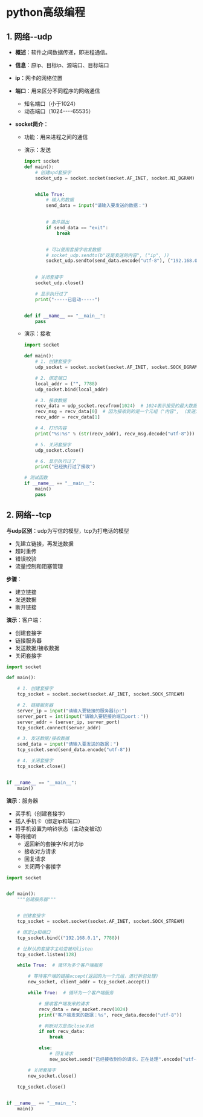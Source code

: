 #   python高级编程

## 1. 网络--udp

- **概述**：软件之间数据传递，即进程通信。

- **信息**：原ip、目标ip、源端口、目标端口

- **ip**：网卡的网络位置

- **端口**：用来区分不同程序的网络通信
  - 知名端口（小于1024）
  - 动态端口（1024----65535）

- **socket简介**：

  - 功能：用来进程之间的通信

  - 演示：发送

    ```python
    import socket
    def main():
        # 创建upd套接字
        socket_udp = socket.socket(socket.AF_INET, socket.NI_DGRAM)
    
    
        while True:
            # 输入的数据
            send_data = input("请输入要发送的数据：")
            
    
            # 条件跳出
            if send_data == "exit":
                break
    
    
            # 可以使用套接字收发数据
            # socket_udp.sendto(b"这是发送的内容", ("ip", ))
            socket_udp.sendto(send_data.encode("utf-8"), ("192.168.0.1",8080 ))
            
    
        # 关闭套接字
        socket_udp.close()
    
        # 显示执行过了
        print("-----已启动-----")
    
    
    def if __name__ == "__main__":
        pass
    ```

    

  - 演示：接收

    ```python
    import socket
    
    def main():
        # 1. 创建套接字
        udp_socket = socket.socket(socket.AF_INET, socket.SOCK_DGRAM)
    
        # 2. 绑定端口
        local_addr = ("", 7788)
        udp_socket.bind(local_addr)
    
        # 3. 接收数据
        recv_data = udp_socket.recvfrom(1024)  # 1024表示接受的最大数据
        recv_msg = recv_data[0]  # 因为接收到的是一个元组（"内容", （发送方的ip, 发送方的端口））
        recv_addr = recv_data[1]
    
        # 4. 打印内容
        print("%s:%s" % (str(recv_addr), recv_msg.decode("utf-8")))
    
        # 5. 关闭套接字
        udp_socket.close()
    
        # 6. 显示执行过了
        print("已经执行过了接收")
    
    # 测试函数
    if __name__ == "__main__":
        main()
        pass
    ```






## 2. 网络--tcp

**与udp区别**：udp为写信的模型，tcp为打电话的模型

- 先建立链接，再发送数据
- 超时重传
- 错误校验
- 流量控制和阻塞管理

**步骤**：

- 建立链接
- 发送数据
- 断开链接

**演示**：客户端：

- 创建套接字
- 链接服务器
- 发送数据/接收数据
- 关闭套接字

```python
import socket

def main():

    # 1. 创建套接字
    tcp_socket = socket.socket(socket.AF_INET, socket.SOCK_STREAM)

    # 2. 链接服务器
    server_ip = input("请输入要链接的服务器ip:")
    server_port = int(input("请输入要链接的端口port："))
    server_addr = (server_ip, server_port)
    tcp_socket.connect(server_addr)

    # 3. 发送数据/接收数据
    send_data = input("请输入要发送的数据：")
    tcp_socket.send(send_data.encode("utf-8"))

    # 4. 关闭套接字
    tcp_socket.close()


if __name__ == "__main__":
    main()
```



**演示**：服务器

- 买手机（创建套接字）
- 插入手机卡（绑定ip和端口）
- 将手机设置为响铃状态（主动变被动）
- 等待接听
  - 返回新的套接字/和对方ip
  - 接收对方请求
  - 回复请求
  - 关闭两个套接字

```python
import socket


def main():
    """创建服务器"""


    # 创建套接字
    tcp_socket = socket.socket(socket.AF_INET, socket.SOCK_STREAM)

    # 绑定ip和端口
    tcp_socket.bind(("192.168.0.1", 7788))

    # 让默认的套接字主动变被动listen
    tcp_socket.listen(128)

    while True:  # 循环为多个客户端服务

        # 等待客户端的链接accept(返回的为一个元组，进行拆包处理)
        new_socket, client_addr = tcp_socket.accept()

        while True:  # 循环为一个客户端服务

            # 接收客户端发来的请求
            recv_data = new_socket.recv(1024)
            print("客户端发来的数据：%s", recv_data.decode("utf-8"))

            # 判断对方是否close关闭
            if not recv_data:
                break

            else:
                # 回复请求
                new_socket.send("已经接收到你的请求，正在处理".encode("utf-8"))

        # 关闭套接字
        new_socket.close()
    
    tcp_socket.close()


if __name__ == "__main__":
    main()
```

